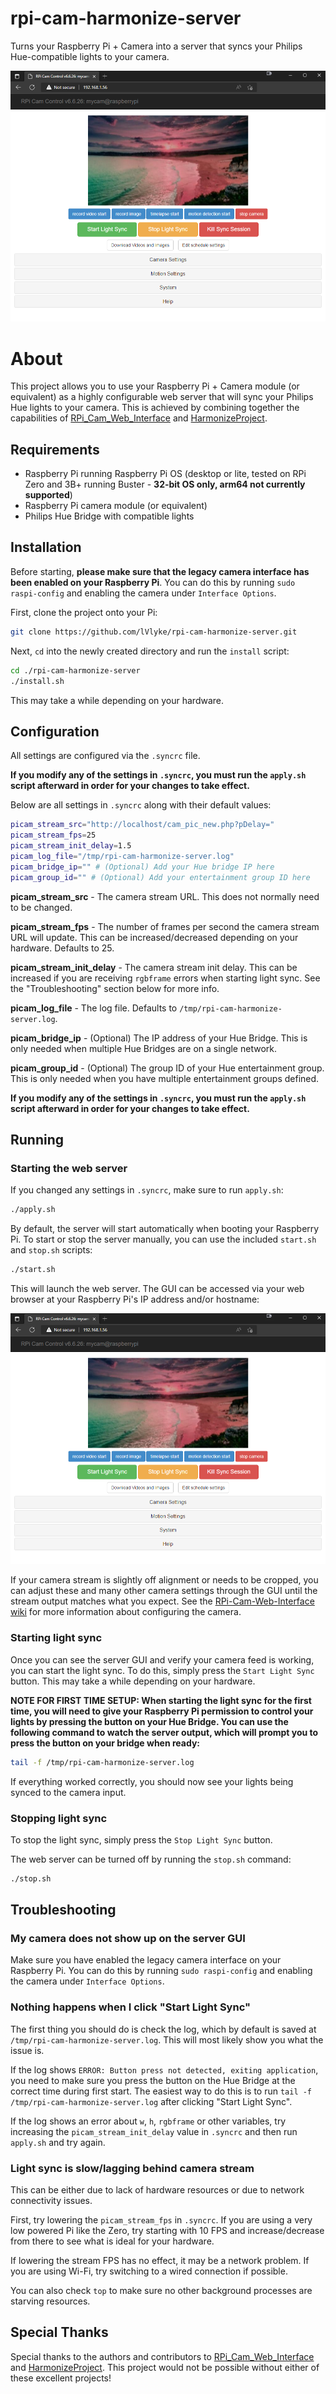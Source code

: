 # rpi-cam-harmonize-server

Turns your Raspberry Pi + Camera into a server that syncs your Philips Hue-compatible lights to your camera.

![Server GUI](/docs/server_gui.png)

# About

This project allows you to use your Raspberry Pi + Camera module (or equivalent) as a highly configurable web server that will sync your Philips Hue lights to your camera. This is achieved by combining together the capabilities of [RPi_Cam_Web_Interface](https://github.com/silvanmelchior/RPi_Cam_Web_Interface) and [HarmonizeProject](https://github.com/MCPCapital/HarmonizeProject).

## Requirements

* Raspberry Pi running Raspberry Pi OS (desktop or lite, tested on RPi Zero and 3B+ running Buster - **32-bit OS only, arm64 not currently supported**)
* Raspberry Pi camera module (or equivalent)
* Philips Hue Bridge with compatible lights

## Installation

Before starting, **please make sure that the legacy camera interface has been enabled on your Raspberry Pi**. You can do this by running `sudo raspi-config` and enabling the camera under `Interface Options`.

First, clone the project onto your Pi:

```bash
git clone https://github.com/lVlyke/rpi-cam-harmonize-server.git
```

Next, `cd` into the newly created directory and run the `install` script:

```bash
cd ./rpi-cam-harmonize-server
./install.sh
```

This may take a while depending on your hardware.

## Configuration

All settings are configured via the `.syncrc` file.

**If you modify any of the settings in `.syncrc`, you must run the `apply.sh` script afterward in order for your changes to take effect.**

Below are all settings in `.syncrc` along with their default values:

```bash
picam_stream_src="http://localhost/cam_pic_new.php?pDelay="
picam_stream_fps=25
picam_stream_init_delay=1.5
picam_log_file="/tmp/rpi-cam-harmonize-server.log"
picam_bridge_ip="" # (Optional) Add your Hue bridge IP here
picam_group_id="" # (Optional) Add your entertainment group ID here
```

**picam_stream_src** - The camera stream URL. This does not normally need to be changed.

**picam_stream_fps** - The number of frames per second the camera stream URL will update. This can be increased/decreased depending on your hardware. Defaults to 25.

**picam_stream_init_delay** - The camera stream init delay. This can be increased if you are receiving `rgbframe` errors when starting light sync. See the "Troubleshooting" section below for more info.

**picam_log_file** - The log file. Defaults to `/tmp/rpi-cam-harmonize-server.log`.

**picam_bridge_ip** - (Optional) The IP address of your Hue Bridge. This is only needed when multiple Hue Bridges are on a single network.

**picam_group_id** - (Optional) The group ID of your Hue entertainment group. This is only needed when you have multiple entertainment groups defined.

**If you modify any of the settings in `.syncrc`, you must run the `apply.sh` script afterward in order for your changes to take effect.**

## Running

### Starting the web server

If you changed any settings in `.syncrc`, make sure to run `apply.sh`:

```bash
./apply.sh
```

By default, the server will start automatically when booting your Raspberry Pi. To start or stop the server manually, you can use the included `start.sh` and `stop.sh` scripts:

```bash
./start.sh
```

This will launch the web server. The GUI can be accessed via your web browser at your Raspberry Pi's IP address and/or hostname:

![Server GUI](/docs/server_gui.png)

If your camera stream is slightly off alignment or needs to be cropped, you can adjust these and many other camera settings through the GUI until the stream output matches what you expect. See the [RPi-Cam-Web-Interface wiki](https://elinux.org/RPi-Cam-Web-Interface) for more information about configuring the camera.

### Starting light sync

Once you can see the server GUI and verify your camera feed is working, you can start the light sync. To do this, simply press the `Start Light Sync` button. This may take a while depending on your hardware.

**NOTE FOR FIRST TIME SETUP: When starting the light sync for the first time, you will need to give your Raspberry Pi permission to control your lights by pressing the button on your Hue Bridge. You can use the following command to watch the server output, which will prompt you to press the button on your bridge when ready:**

```bash
tail -f /tmp/rpi-cam-harmonize-server.log
```

If everything worked correctly, you should now see your lights being synced to the camera input.

### Stopping light sync

To stop the light sync, simply press the `Stop Light Sync` button.

The web server can be turned off by running the `stop.sh` command:

```bash
./stop.sh
```

## Troubleshooting

### My camera does not show up on the server GUI

Make sure you have enabled the legacy camera interface on your Raspberry Pi. You can do this by running `sudo raspi-config` and enabling the camera under `Interface Options`.

### Nothing happens when I click "Start Light Sync"

The first thing you should do is check the log, which by default is saved at `/tmp/rpi-cam-harmonize-server.log`. This will most likely show you what the issue is. 

If the log shows `ERROR: Button press not detected, exiting application`, you need to make sure you press the button on the Hue Bridge at the correct time during first start. The easiest way to do this is to run `tail -f /tmp/rpi-cam-harmonize-server.log` after clicking "Start Light Sync".

If the log shows an error about `w`, `h`, `rgbframe` or other variables, try increasing the `picam_stream_init_delay` value in `.syncrc` and then run `apply.sh` and try again.

### Light sync is slow/lagging behind camera stream

This can be either due to lack of hardware resources or due to network connectivity issues.

First, try lowering the `picam_stream_fps` in `.syncrc`. If you are using a very low powered Pi like the Zero, try starting with 10 FPS and increase/decrease from there to see what is ideal for your hardware.

If lowering the stream FPS has no effect, it may be a network problem. If you are using Wi-Fi, try switching to a wired connection if possible. 

You can also check `top` to make sure no other background processes are starving resources.

## Special Thanks

Special thanks to the authors and contributors to [RPi_Cam_Web_Interface](https://github.com/silvanmelchior/RPi_Cam_Web_Interface) and [HarmonizeProject](https://github.com/MCPCapital/HarmonizeProject). This project would not be possible without either of these excellent projects!